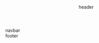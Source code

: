 <!DOCTYPE html>
<html>
  <body>
    <header class="topnav">
      header 
    </header>
    <nav> 
      navbar 
    </nav>
    <footer>
      footer 
    </footer>
  </body>
</html>
